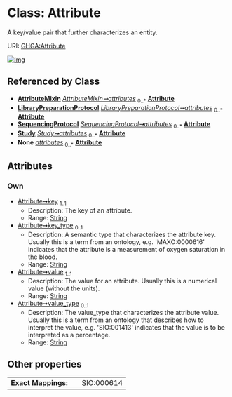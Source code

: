
# Class: Attribute


A key/value pair that further characterizes an entity.

URI: [GHGA:Attribute](https://w3id.org/GHGA/Attribute)


[![img](https://yuml.me/diagram/nofunky;dir:TB/class/[Study],[SequencingProtocol],[LibraryPreparationProtocol],[AttributeMixin],[AttributeMixin]++-%20attributes%200..*>[Attribute&#124;key:string;key_type:string%20%3F;value:string;value_type:string%20%3F],[LibraryPreparationProtocol]++-%20attributes%200..*>[Attribute],[SequencingProtocol]++-%20attributes%200..*>[Attribute],[Study]++-%20attributes%200..*>[Attribute],[AttributeMixin]++-%20attributes(i)%200..*>[Attribute])](https://yuml.me/diagram/nofunky;dir:TB/class/[Study],[SequencingProtocol],[LibraryPreparationProtocol],[AttributeMixin],[AttributeMixin]++-%20attributes%200..*>[Attribute&#124;key:string;key_type:string%20%3F;value:string;value_type:string%20%3F],[LibraryPreparationProtocol]++-%20attributes%200..*>[Attribute],[SequencingProtocol]++-%20attributes%200..*>[Attribute],[Study]++-%20attributes%200..*>[Attribute],[AttributeMixin]++-%20attributes(i)%200..*>[Attribute])

## Referenced by Class

 *  **[AttributeMixin](AttributeMixin.md)** *[AttributeMixin➞attributes](AttributeMixin_attributes.md)*  <sub>0..\*</sub>  **[Attribute](Attribute.md)**
 *  **[LibraryPreparationProtocol](LibraryPreparationProtocol.md)** *[LibraryPreparationProtocol➞attributes](LibraryPreparationProtocol_attributes.md)*  <sub>0..\*</sub>  **[Attribute](Attribute.md)**
 *  **[SequencingProtocol](SequencingProtocol.md)** *[SequencingProtocol➞attributes](SequencingProtocol_attributes.md)*  <sub>0..\*</sub>  **[Attribute](Attribute.md)**
 *  **[Study](Study.md)** *[Study➞attributes](Study_attributes.md)*  <sub>0..\*</sub>  **[Attribute](Attribute.md)**
 *  **None** *[attributes](attributes.md)*  <sub>0..\*</sub>  **[Attribute](Attribute.md)**

## Attributes


### Own

 * [Attribute➞key](Attribute_key.md)  <sub>1..1</sub>
     * Description: The key of an attribute.
     * Range: [String](types/String.md)
 * [Attribute➞key_type](Attribute_key_type.md)  <sub>0..1</sub>
     * Description: A semantic type that characterizes the attribute key. Usually this is a term from an ontology, e.g. 'MAXO:0000616' indicates that the attribute is a measurement of oxygen saturation in the blood.
     * Range: [String](types/String.md)
 * [Attribute➞value](Attribute_value.md)  <sub>1..1</sub>
     * Description: The value for an attribute. Usually this is a numerical value (without the units).
     * Range: [String](types/String.md)
 * [Attribute➞value_type](Attribute_value_type.md)  <sub>0..1</sub>
     * Description: The value_type that characterizes the attribute value. Usually this is a term from an ontology that describes how to interpret the value, e.g. 'SIO:001413' indicates that the value is to be interpreted as a percentage.
     * Range: [String](types/String.md)

## Other properties

|  |  |  |
| --- | --- | --- |
| **Exact Mappings:** | | SIO:000614 |

